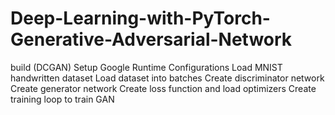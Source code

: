 # Deep-Learning-with-PyTorch-Generative-Adversarial-Network
build (DCGAN) Setup Google Runtime  Configurations  Load MNIST handwritten dataset  Load dataset into batches  Create discriminator network  Create generator network  Create loss function and load optimizers  Create training loop to train GAN 
